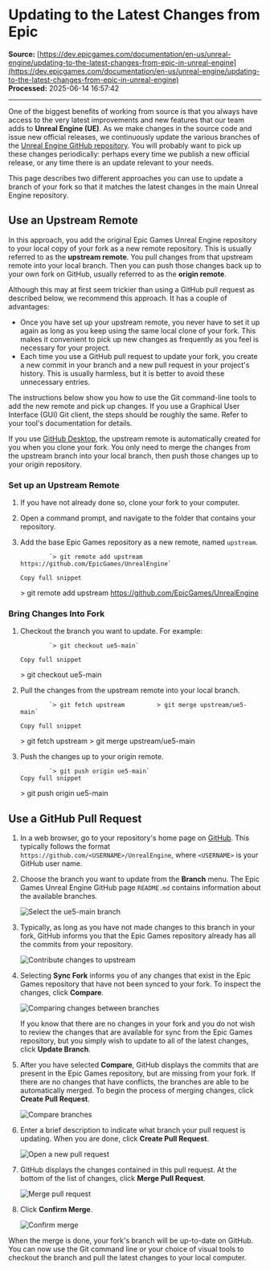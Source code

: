 # Updating to the Latest Changes from Epic

**Source:** [https://dev.epicgames.com/documentation/en-us/unreal-engine/updating-to-the-latest-changes-from-epic-in-unreal-engine](https://dev.epicgames.com/documentation/en-us/unreal-engine/updating-to-the-latest-changes-from-epic-in-unreal-engine)  
**Processed:** 2025-06-14 16:57:42

---

One of the biggest benefits of working from source is that you always have access to the very latest improvements and new features that our team adds to **Unreal Engine (UE)**. As we make changes in the source code and issue new official releases, we continuously update the various branches of the [Unreal Engine GitHub repository](https://github.com/EpicGames). You will probably want to pick up these changes periodically: perhaps every time we publish a new official release, or any time there is an update relevant to your needs.

This page describes two different approaches you can use to update a branch of your fork so that it matches the latest changes in the main Unreal Engine repository.

## Use an Upstream Remote

In this approach, you add the original Epic Games Unreal Engine repository to your local copy of your fork as a new remote repository. This is usually referred to as the **upstream remote**. You pull changes from that upstream remote into your local branch. Then you can push those changes back up to your own fork on GitHub, usually referred to as the **origin remote**.

Although this may at first seem trickier than using a GitHub pull request as described below, we recommend this approach. It has a couple of advantages:

-   Once you have set up your upstream remote, you never have to set it up again as long as you keep using the same local clone of your fork. This makes it convenient to pick up new changes as frequently as you feel is necessary for your project.
-   Each time you use a GitHub pull request to update your fork, you create a new commit in your branch and a new pull request in your project's history. This is usually harmless, but it is better to avoid these unnecessary entries.

The instructions below show you how to use the Git command-line tools to add the new remote and pick up changes. If you use a Graphical User Interface (GUI) Git client, the steps should be roughly the same. Refer to your tool's documentation for details.

If you use [GitHub Desktop](https://desktop.github.com/), the upstream remote is automatically created for you when you clone your fork. You only need to merge the changes from the upstream branch into your local branch, then push those changes up to your origin repository.

### Set up an Upstream Remote

1.  If you have not already done so, clone your fork to your computer.
2.  Open a command prompt, and navigate to the folder that contains your repository.
3.  Add the base Epic Games repository as a new remote, named `upstream`.
    
    ```
            `> git remote add upstream https://github.com/EpicGames/UnrealEngine`
    		
    Copy full snippet
    ```
    \> git remote add upstream https://github.com/EpicGames/UnrealEngine

### Bring Changes Into Fork

1.  Checkout the branch you want to update. For example:
    
    ```
            `> git checkout ue5-main`
    		
    Copy full snippet
    ```
    \> git checkout ue5-main
2.  Pull the changes from the upstream remote into your local branch.
    
    ```
            `> git fetch upstream         > git merge upstream/ue5-main`
    		
    Copy full snippet
    ```
    \> git fetch upstream > git merge upstream/ue5-main
3.  Push the changes up to your origin remote.
    
    ```
            `> git push origin ue5-main`
    Copy full snippet
    ```
    \> git push origin ue5-main

## Use a GitHub Pull Request

1.  In a web browser, go to your repository's home page on [GitHub](http://www.github.com). This typically follows the format `https://github.com/<USERNAME>/UnrealEngine`, where `<USERNAME>` is your GitHub user name.
    
2.  Choose the branch you want to update from the **Branch** menu. The Epic Games Unreal Engine GitHub page `README.md` contains information about the available branches.
    
    ![Select the ue5-main branch](https://d1iv7db44yhgxn.cloudfront.net/documentation/images/83372137-abff-4b92-bfd5-02406607c30f/git-branch.png "Select the ue5-main branch")
3.  Typically, as long as you have not made changes to this branch in your fork, GitHub informs you that the Epic Games repository already has all the commits from your repository.
    
    ![Contribute changes to upstream](https://d1iv7db44yhgxn.cloudfront.net/documentation/images/ad1ffe63-a4f0-4fd7-87b0-6896475aea6e/git-contribute.png "Contribute changes to upstream")
4.  Selecting **Sync Fork** informs you of any changes that exist in the Epic Games repository that have not been synced to your fork. To inspect the changes, click **Compare**.
    
    ![Comparing changes between branches](https://d1iv7db44yhgxn.cloudfront.net/documentation/images/af150c7a-0793-4601-9800-a7ddc98c317a/git-sync-fork.png "Comparing changes between branches")
    
    If you know that there are no changes in your fork and you do not wish to review the changes that are available for sync from the Epic Games repository, but you simply wish to update to all of the latest changes, click **Update Branch**.
    
5.  After you have selected **Compare**, GitHub displays the commits that are present in the Epic Games repository, but are missing from your fork. If there are no changes that have conflicts, the branches are able to be automatically merged. To begin the process of merging changes, click **Create Pull Request**.
    
    ![Compare branches](https://d1iv7db44yhgxn.cloudfront.net/documentation/images/bcaf4b9b-9417-4b3d-9903-d120251268dd/git-compare-branches.png "Compare branches")
6.  Enter a brief description to indicate what branch your pull request is updating. When you are done, click **Create Pull Request**.
    
    ![Open a new pull request](https://d1iv7db44yhgxn.cloudfront.net/documentation/images/1ecf724d-06f2-4e91-8064-9b77a10f3cd1/git-create-pull-request.png "Open a new pull request")
7.  GitHub displays the changes contained in this pull request. At the bottom of the list of changes, click **Merge Pull Request**.
    
    ![Merge pull request](https://d1iv7db44yhgxn.cloudfront.net/documentation/images/8fa5b384-3a0d-42a7-bb98-70523f524665/git-merge-pull-request.png "Merge pull request")
8.  Click **Confirm Merge**.
    
    ![Confirm merge](https://d1iv7db44yhgxn.cloudfront.net/documentation/images/7ec840de-52cb-4f68-a7da-b6fa459a82fc/git-confirm-merge.png "Confirm merge")

When the merge is done, your fork's branch will be up-to-date on GitHub. You can now use the Git command line or your choice of visual tools to checkout the branch and pull the latest changes to your local computer.
